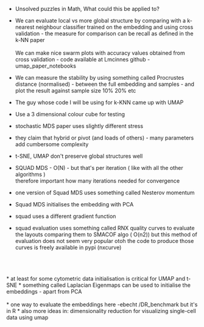 * Unsolved puzzles in Math,
 What could this be applied to?

* We can evaluate local vs more global structure by comparing with a k-nearest neighbour classifier trained on the embedding  and using cross validation - the measure for comparison can be recall as defined in the k-NN paper
  \
  \
We can make nice swarm plots with accuracy values obtained from cross validation - code available at Lmcinnes github - umap_paper_notebooks
* We can measure the stability by using something called Procrustes distance (normalised) - between the full embedding and samples - and plot the result against sample size 10% 20% etc
* The guy whose code I will be using for k-KNN came up with UMAP
* Use a 3 dimensional colour cube for testing  



* stochastic MDS paper  uses slightly different stress
* they claim that hybrid or pivot (and loads of others) - many parameters add cumbersome complexity
* t-SNE, UMAP don't preserve global structures well
* SQUAD MDS - O(N) - but that's per iteration ( like with all the other algorithms )  
therefore important how many iterations needed for convergence
* one version of Squad MDS uses something called Nesterov momentum 
* Squad MDS initialises the embedding with PCA
* squad uses a different gradient function
* squad evaluation uses something called RNX quality curves 
to evaluate the layouts comparing them to SMACOF algo ( O(n2))
but this method of evaluation does not seem very popular 
otoh the code to produce those curves is freely available
in pypi (nxcurve)
<br/>
<br/>
<br/>
* at least for some cytometric data initialisation is critical for UMAP and t-SNE
* something called Laplacian Eigenmaps can be used to initialise the embeddings - apart from PCA
<br/>
<br/>
* one way to evaluate the embeddings here -ebecht /DR_benchmark
but it's in R
* also more ideas in: dimensionality reduction for visualizing single-cell data using umap

